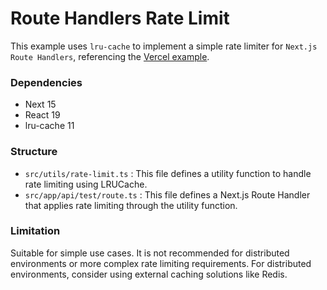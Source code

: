 # Route Handlers Rate Limit

This example uses `lru-cache` to implement a simple rate limiter for `Next.js Route Handlers`, referencing the [Vercel example](https://github.com/vercel/next.js/tree/canary/examples/api-routes-rate-limit).

### Dependencies
- Next 15
- React 19
- lru-cache 11

### Structure
- `src/utils/rate-limit.ts` : This file defines a utility function to handle rate limiting using LRUCache.
- `src/app/api/test/route.ts` : This file defines a Next.js Route Handler that applies rate limiting through the utility function.

### Limitation
Suitable for simple use cases. It is not recommended for distributed environments or more complex rate limiting requirements. For distributed environments, consider using external caching solutions like Redis.
